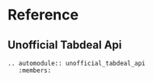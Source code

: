 # Reference

## Unofficial Tabdeal Api

```{eval-rst}
.. automodule:: unofficial_tabdeal_api
   :members:
```
